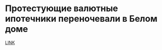 # Протестующие валютные ипотечники переночевали в Белом доме



[LINK](https://varlamov.ru/2228130.html)